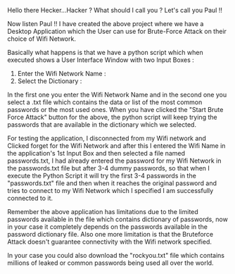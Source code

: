 Hello there Hecker...Hacker ? What should I call you ?
Let's call you Paul !!

Now listen Paul !!
I have created the above project where we have a Desktop Application which the User can use for Brute-Force Attack on their choice of Wifi Network.

Basically what happens is that we have a python script which when executed shows a User Interface Window with two Input Boxes :
1) Enter the Wifi Network Name :
2) Select the Dictionary :

In the first one you enter the Wifi Network Name and in the second one you select a .txt file which contains the data or list of the most common passwords or the most used ones.
When you have clicked the "Start Brute Force Attack" button for the above, the python script will keep trying the passwords that are available in the dictionary which we selected.

For testing the application, I disconnected from my Wifi network and Clicked forget for the Wifi Network and after this I entered the Wifi Name in the application's 1st Input Box and then selected a file named passwords.txt,
I had already entered the password for my Wifi Network in the passwords.txt file but after 3-4 dummy passwords, so that when I execute the Python Script it will try the first 3-4 passwords in the "passwords.txt" file
and then when it reaches the original password and tries to connect to my Wifi Network which I specified I am successfully connected to it.

Remember the above application has limitations due to the limited passwords available in the file which contains dictionary of passwords, now in your case it completely depends on the passwords available in the password
dictionary file. Also one more limitation is that the Bruteforce Attack doesn't guarantee connectivity with the Wifi network specified.

In your case you could also download the "rockyou.txt" file which contains millions of leaked or common passwords being used all over the world.

